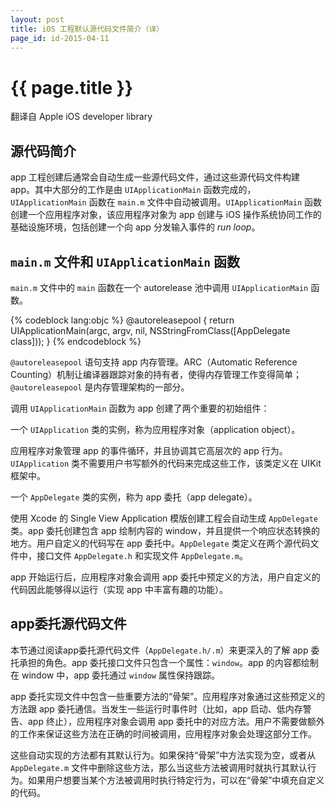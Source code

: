 ```yaml
---
layout: post
title: iOS 工程默认源代码文件简介（译）
page_id: id-2015-04-11
---
```


# {{ page.title }}

翻译自 Apple iOS developer library

## 源代码简介

app 工程创建后通常会自动生成一些源代码文件，通过这些源代码文件构建 app。其中大部分的工作是由 `UIApplicationMain` 函数完成的，`UIApplicationMain` 函数在 `main.m` 文件中自动被调用。`UIApplicationMain` 函数创建一个应用程序对象，该应用程序对象为 app 创建与 iOS 操作系统协同工作的基础设施环境，包括创建一个向 app 分发输入事件的 *run loop*。

<!-- more -->

## `main.m` 文件和 `UIApplicationMain` 函数

`main.m` 文件中的 `main` 函数在一个 autorelease 池中调用 `UIApplicationMain` 函数。

{% codeblock lang:objc %}
@autoreleasepool {
    return UIApplicationMain(argc, argv, nil, NSStringFromClass([AppDelegate class]));
}
{% endcodeblock %}

`@autoreleasepool` 语句支持 app 内存管理。ARC（Automatic Reference Counting）机制让编译器跟踪对象的持有者，使得内存管理工作变得简单；`@autoreleasepool` 是内存管理架构的一部分。

调用 `UIApplicationMain` 函数为 app 创建了两个重要的初始组件：

一个 `UIApplication` 类的实例，称为应用程序对象（application object）。

应用程序对象管理 app 的事件循环，并且协调其它高层次的 app 行为。`UIApplication` 类不需要用户书写额外的代码来完成这些工作，该类定义在 UIKit 框架中。

一个 `AppDelegate` 类的实例，称为 app 委托（app delegate）。

使用 Xcode 的 Single View Application 模版创建工程会自动生成 `AppDelegate` 类。app 委托创建包含 app 绘制内容的 window，并且提供一个响应状态转换的地方。用户自定义的代码写在 app 委托中。`AppDelegate` 类定义在两个源代码文件中，接口文件 `AppDelegate.h` 和实现文件 `AppDelegate.m`。

app 开始运行后，应用程序对象会调用 app 委托中预定义的方法，用户自定义的代码因此能够得以运行（实现 app 中丰富有趣的功能）。

## app委托源代码文件

本节通过阅读app委托源代码文件（`AppDelegate.h/.m`）来更深入的了解 app 委托承担的角色。app 委托接口文件只包含一个属性：`window`。app 的内容都绘制在 window 中，app 委托通过 `window` 属性保持跟踪。

app 委托实现文件中包含一些重要方法的“骨架”。应用程序对象通过这些预定义的方法跟 app 委托通信。当发生一些运行时事件时（比如，app 启动、低内存警告、app 终止），应用程序对象会调用 app 委托中的对应方法。用户不需要做额外的工作来保证这些方法在正确的时间被调用，应用程序对象会处理这部分工作。

这些自动实现的方法都有其默认行为。如果保持“骨架”中方法实现为空，或者从 `AppDelegate.m` 文件中删除这些方法，那么当这些方法被调用时就执行其默认行为。如果用户想要当某个方法被调用时执行特定行为，可以在“骨架”中填充自定义的代码。
